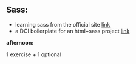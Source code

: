 ## Sass:

- learning sass from the official site [link](https://sass-lang.com/)
- a DCI boilerplate for an html+sass project [link](https://github.com/FbW-WD-23-E03/dci-boilerplate-I) 

**afternoon:**

1 exercise + 1 optional
